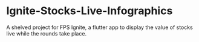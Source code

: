 # Ignite-Stocks-Live-Infographics
A shelved project for FPS Ignite, a flutter app to display the value of stocks live while the rounds take place.

